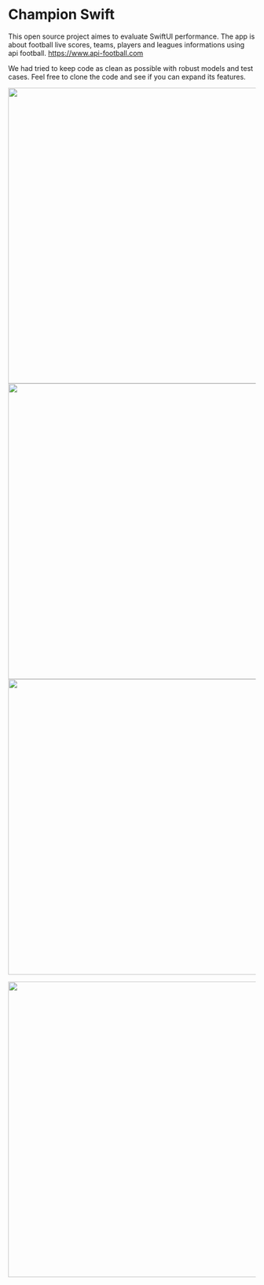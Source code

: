 # Champion Swift
This open source project aimes to evaluate SwiftUI performance.
The app is about football live scores, teams, players and leagues informations using api football. https://www.api-football.com 

We had tried to keep code as clean as possible with robust models and test cases. Feel free to clone the code and see if you can expand its features.


<img src="https://user-images.githubusercontent.com/49303174/131710109-5dd62e73-65ea-43f3-a15b-c9af2e1c3a68.jpg" height="600"><img src="https://user-images.githubusercontent.com/49303174/131710118-c1c83354-afb8-4be3-9a2a-7b68a5879b8d.jpg" height="600"><img src="https://user-images.githubusercontent.com/49303174/131710096-361c268a-dd95-41c2-8318-6afe28f2c1d5.jpg" height="600">

<img src="https://user-images.githubusercontent.com/49303174/215797157-4c66cd3d-d748-4bee-9105-5a049ff63962.png" height="600">

